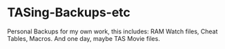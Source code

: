 # TASing-Backups-etc
Personal Backups for my own work, this includes: RAM Watch files, Cheat Tables, Macros. And one day, maybe TAS Movie files.
